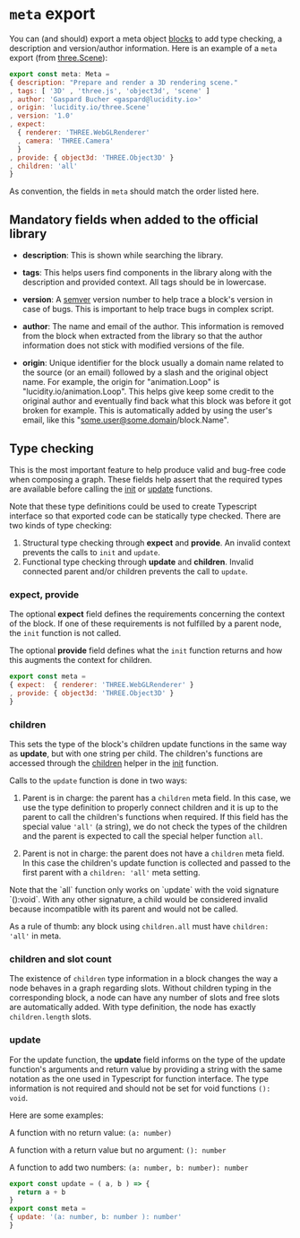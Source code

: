 # `meta` export

You can (and should) export a meta object [blocks](block.md) to add type checking, a description and version/author information. Here is an example of a `meta` export (from [three.Scene](../components/three.Scene.ts#L22)):

```Javascript
export const meta: Meta =
{ description: "Prepare and render a 3D rendering scene."
, tags: [ '3D' , 'three.js', 'object3d', 'scene' ]
, author: 'Gaspard Bucher <gaspard@lucidity.io>'
, origin: 'lucidity.io/three.Scene'
, version: '1.0'
, expect:
  { renderer: 'THREE.WebGLRenderer'
  , camera: 'THREE.Camera'
  }
, provide: { object3d: 'THREE.Object3D' }
, children: 'all'
}
```

As convention, the fields in `meta` should match the order listed here.

## Mandatory fields when added to the official library

* **description**: This is shown while searching the library.

* **tags**: This helps users find components in the library along with the description and provided context. All tags should be in lowercase.

* **version**: A [semver](http://semver.org) version number to help trace a block's version in case of bugs. This is important to help trace bugs in complex script.

* **author**: The name and email of the author. This information is removed from the block when extracted from the library so that the author information does not stick with modified versions of the file.

* **origin**: Unique identifier for the block usually a domain name related to the source (or an email) followed by a slash and the original object name. For example, the origin for "animation.Loop" is "lucidity.io/animation.Loop". This helps give keep some credit to the original author and eventually find back what this block was before it got broken for example. This is automatically added by using the user's email, like this "some.user@some.domain/block.Name".


## Type checking

This is the most important feature to help produce valid and bug-free code when composing a graph. These fields help assert that the required types are available before calling the [init](init.md) or [update](update.md) functions.

Note that these type definitions could be used to create Typescript interface so that exported code can be statically type checked. There are two kinds of type checking:

1. Structural type checking through **expect** and **provide**. An invalid context prevents the calls to `init` and `update`.
2. Functional type checking through **update** and **children**. Invalid connected parent and/or children prevents the call to `update`.

### expect, provide

The optional **expect** field defines the requirements concerning the context of the block. If one of these requirements is not fulfilled by a parent node, the `init` function is not called.

The optional **provide** field defines what the `init` function returns and how this augments the context for children.

```Javascript
export const meta =
{ expect:  { renderer: 'THREE.WebGLRenderer' }
, provide: { object3d: 'THREE.Object3D' }
}
```

### children

This sets the type of the block's children update functions in the same way as **update**, but with one string per child. The children's functions are accessed through the [children](helpers.md#children) helper in the [init](init.md) function.

Calls to the `update` function is done in two ways:

1. Parent is in charge: the parent has a `children` meta field. In this case, we use the type definition to properly connect children and it is up to the parent to call the children's functions when required. If this field has the special value `'all'` (a string), we do not check the types of the children and the parent is expected to call the special helper function `all`.

2. Parent is not in charge: the parent does not have a `children` meta field. In this case the children's update function is collected and passed to the first parent with a `children: 'all'` meta setting.

<aside class='note'>
Note that the `all` function only works on `update` with the void signature `():void`. With any other signature, a child would be considered invalid because incompatible with its parent and would not be called.
</aside>

As a rule of thumb: any block using `children.all` must have `children: 'all'` in meta.


### children and slot count

The existence of `children` type information in a block changes the way a node behaves in a graph regarding slots. Without children typing in the corresponding block, a node can have any number of slots and free slots are automatically added. With type definition, the node has exactly `children.length` slots.

### update

For the update function, the **update** field informs on the type of the update function's arguments and return value by providing a string with the same notation as the one used in Typescript for function interface. The type information is not required and should not be set for void functions `(): void`.

Here are some examples:

A function with no return value: `(a: number)`

A function with a return value but no argument: `(): number`

A function to add two numbers: `(a: number, b: number): number`

```Javascript
export const update = ( a, b ) => {
  return a + b
}
export const meta =
{ update: '(a: number, b: number ): number'
}
```
